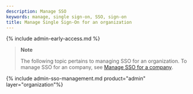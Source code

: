 ```yaml
---
description: Manage SSO
keywords: manage, single sign-on, SSO, sign-on
title: Manage Single Sign-On for an organization
---
```


{% include admin-early-access.md %}

> **Note**
>
> The following topic pertains to managing SSO for an organization. To manage SSO for an company, see [Manage SSO for a company](/admin/company/settings/sso-management/).

{% include admin-sso-management.md product="admin" layer="organization"%}